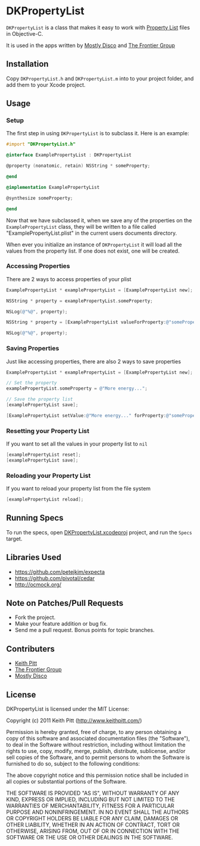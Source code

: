 # DKPropertyList

`DKPropertyList` is a class that makes it easy to work with [Property List](http://en.wikipedia.org/wiki/Property_list) files in Objective-C.

It is used in the apps written by [Mostly Disco](http://www.mostlydisco.com) and [The Frontier Group](http://www.thefrontiergroup.com.au)

## Installation

Copy `DKPropertyList.h` and `DKPropertyList.m` into to your project folder, and add them to your Xcode project.

## Usage

### Setup

The first step in using `DKPropertyList` is to subclass it. Here is an
example:

```objective-c
#import "DKPropertyList.h"

@interface ExamplePropertyList : DKPropertyList

@property (nonatomic, retain) NSString * someProperty;

@end

@implementation ExamplePropertyList

@synthesize someProperty;

@end
```

Now that we have subclassed it, when we save any of the properties on
the `ExamplePropertyList` class, they will be written to a file called
"ExamplePropertyList.plist" in the current users documents directory.

When ever you initialize an instance of `DKPropertyList` it will load
all the values from the property list. If one does not exist, one will
be created.

### Accessing Properties

There are 2 ways to access properties of your plist

```objective-c
ExamplePropertyList * examplePropertyList = [ExamplePropertyList new];

NSString * property = examplePropertyList.someProperty;

NSLog(@"%@", property);
```

```objective-c
NSString * property = [ExamplePropertyList valueForProperty:@"someProperty"]

NSLog(@"%@", property);
```

### Saving Properties

Just like accessing properties, there are also 2 ways to save properties

```objective-c
ExamplePropertyList * examplePropertyList = [ExamplePropertyList new];

// Set the property
examplePropertyList.someProperty = @"More energy...";

// Save the property list
[examplePropertyList save];
```

```objective-c
[ExamplePropertyList setValue:@"More energy..." forProperty:@"someProperty"];
```

### Resetting your Property List

If you want to set all the values in your property list to `nil`

```objective-c
[examplePropertyList reset];
[examplePropertyList save];
```

### Reloading your Property List

If you want to reload your property list from the file system

```objective-c
[examplePropertyList reload];
```

## Running Specs

To run the specs, open [DKPropertyList.xcodeproj](https://github.com/keithpitt/DKPropertyList/tree/master/DKPropertyList.xcodeproj) project, and run the `Specs` target.

## Libraries Used

* https://github.com/petejkim/expecta
* https://github.com/pivotal/cedar
* http://ocmock.org/

## Note on Patches/Pull Requests

* Fork the project.
* Make your feature addition or bug fix.
* Send me a pull request. Bonus points for topic branches.

## Contributers

* [Keith Pitt](http://www.keithpitt.com)
* [The Frontier Group](http://www.thefrontiergroup.com.au)
* [Mostly Disco](http://www.mostlydisco.com)

## License

DKPropertyList is licensed under the MIT License:

  Copyright (c) 2011 Keith Pitt (http://www.keithpitt.com/)

  Permission is hereby granted, free of charge, to any person obtaining a copy
  of this software and associated documentation files (the "Software"), to deal
  in the Software without restriction, including without limitation the rights
  to use, copy, modify, merge, publish, distribute, sublicense, and/or sell
  copies of the Software, and to permit persons to whom the Software is
  furnished to do so, subject to the following conditions:

  The above copyright notice and this permission notice shall be included in
  all copies or substantial portions of the Software.

  THE SOFTWARE IS PROVIDED "AS IS", WITHOUT WARRANTY OF ANY KIND, EXPRESS OR
  IMPLIED, INCLUDING BUT NOT LIMITED TO THE WARRANTIES OF MERCHANTABILITY,
  FITNESS FOR A PARTICULAR PURPOSE AND NONINFRINGEMENT. IN NO EVENT SHALL THE
  AUTHORS OR COPYRIGHT HOLDERS BE LIABLE FOR ANY CLAIM, DAMAGES OR OTHER
  LIABILITY, WHETHER IN AN ACTION OF CONTRACT, TORT OR OTHERWISE, ARISING FROM,
  OUT OF OR IN CONNECTION WITH THE SOFTWARE OR THE USE OR OTHER DEALINGS IN
  THE SOFTWARE.

